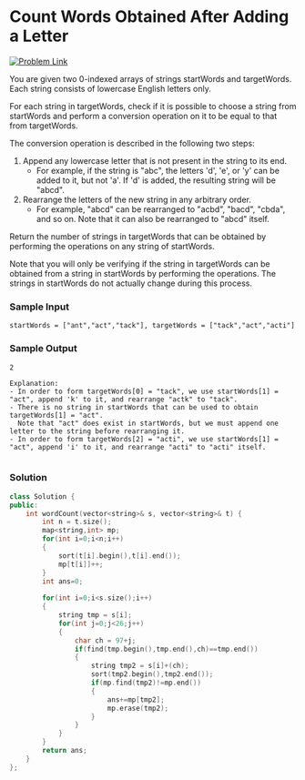 # Count Words Obtained After Adding a Letter

[![Problem Link](https://img.shields.io/badge/-LeetCode-FFA116?style=for-the-badge&logo=LeetCode&logoColor=black)](https://leetcode.com/problems/count-words-obtained-after-adding-a-letter/description/)

You are given two 0-indexed arrays of strings startWords and targetWords. 
Each string consists of lowercase English letters only.

For each string in targetWords, check if it is possible to choose a string from startWords and perform a 
conversion operation on it to be equal to that from targetWords.

The conversion operation is described in the following two steps:
1. Append any lowercase letter that is not present in the string to its end.
    - For example, if the string is "abc", the letters 'd', 'e', or 'y' can be added to it, but not 'a'. If 'd' is
    added, the resulting string will be "abcd".
2. Rearrange the letters of the new string in any arbitrary order.
    - For example, "abcd" can be rearranged to "acbd", "bacd", "cbda", and so on. Note that it can also be 
    rearranged to "abcd" itself.

Return the number of strings in targetWords that can be obtained by performing the 
operations on any string of startWords.

Note that you will only be verifying if the string in targetWords can be obtained from a string in startWords by 
performing the operations. The strings in startWords do not actually change during this process.

### Sample Input
```
startWords = ["ant","act","tack"], targetWords = ["tack","act","acti"]
```

### Sample Output
```
2

Explanation:
- In order to form targetWords[0] = "tack", we use startWords[1] = "act", append 'k' to it, and rearrange "actk" to "tack".
- There is no string in startWords that can be used to obtain targetWords[1] = "act".
  Note that "act" does exist in startWords, but we must append one letter to the string before rearranging it.
- In order to form targetWords[2] = "acti", we use startWords[1] = "act", append 'i' to it, and rearrange "acti" to "acti" itself.
 
```

### Solution
```cpp
class Solution {
public:
    int wordCount(vector<string>& s, vector<string>& t) {
        int n = t.size();
        map<string,int> mp;
        for(int i=0;i<n;i++)
        {
            sort(t[i].begin(),t[i].end());
            mp[t[i]]++;
        }
        int ans=0;
        
        for(int i=0;i<s.size();i++)
        {
            string tmp = s[i];
            for(int j=0;j<26;j++)
            {
                char ch = 97+j;
                if(find(tmp.begin(),tmp.end(),ch)==tmp.end())
                {
                    string tmp2 = s[i]+(ch);
                    sort(tmp2.begin(),tmp2.end());
                    if(mp.find(tmp2)!=mp.end())
                    {
                        ans+=mp[tmp2];
                        mp.erase(tmp2);
                    }
                }
            }
        }
        return ans;
    }
};
```
